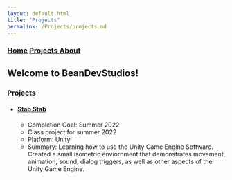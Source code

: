```yaml
---
layout: default.html
title: "Projects"
permalink: /Projects/projects.md
---
```


### [Home](https://beandevstudios.com/) [Projects  ]() [About  ]()
## Welcome to BeanDevStudios!

### Projects
- #### [Stab Stab](https://github.com/BeanDevStudios/UnityDungeonGameIso.git/)
  - Completion Goal: Summer 2022
  - Class project for summer 2022
  - Platform: Unity
  - Summary: Learning how to use the Unity Game Engine Software. Created a small isometric enviornment that demonstrates movement, animation, sound, dialog triggers, as well as other aspects of the Unity Game Engine.

